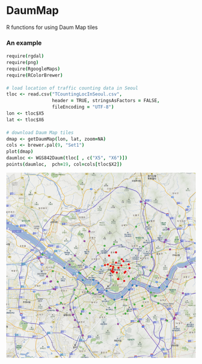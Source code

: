 DaumMap
=======
R functions for using Daum Map tiles


### An example

```coffee
require(rgdal)
require(png)
require(RgoogleMaps)
require(RColorBrewer)

# load location of traffic counting data in Seoul
tloc <- read.csv("TCountingLocInSeoul.csv", 
                 header = TRUE, stringsAsFactors = FALSE,
                 fileEncoding = "UTF-8")
lon <- tloc$X5
lat <- tloc$X6

# download Daum Map tiles
dmap <- getDaumMap(lon, lat, zoom=NA)
cols <- brewer.pal(9, "Set1")
plot(dmap)
daumloc <- WGS842Daum(tloc[ , c("X5", "X6")])
points(daumloc,  pch=19, col=cols[tloc$X2])
```

![tloc](screenshots/tloc.png)